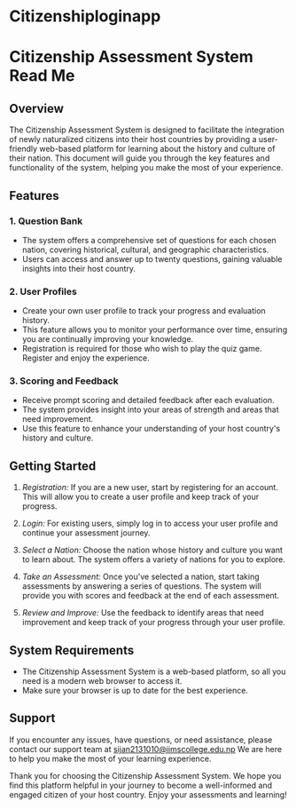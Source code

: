 # Citizenshiploginapp
# Citizenship Assessment System Read Me

## Overview

The Citizenship Assessment System is designed to facilitate the integration of newly naturalized citizens into their host countries by providing a user-friendly web-based platform for learning about the history and culture of their nation. This document will guide you through the key features and functionality of the system, helping you make the most of your experience.

## Features

### 1. Question Bank

- The system offers a comprehensive set of questions for each chosen nation, covering historical, cultural, and geographic characteristics.
- Users can access and answer up to twenty questions, gaining valuable insights into their host country.

### 2. User Profiles

- Create your own user profile to track your progress and evaluation history.
- This feature allows you to monitor your performance over time, ensuring you are continually improving your knowledge.
- Registration is required for those who wish to play the quiz game. Register and enjoy the experience.

### 3. Scoring and Feedback

- Receive prompt scoring and detailed feedback after each evaluation.
- The system provides insight into your areas of strength and areas that need improvement.
- Use this feature to enhance your understanding of your host country's history and culture.

## Getting Started

1. *Registration:* If you are a new user, start by registering for an account. This will allow you to create a user profile and keep track of your progress.

2. *Login:* For existing users, simply log in to access your user profile and continue your assessment journey.

3. *Select a Nation:* Choose the nation whose history and culture you want to learn about. The system offers a variety of nations for you to explore.

4. *Take an Assessment:* Once you've selected a nation, start taking assessments by answering a series of questions. The system will provide you with scores and feedback at the end of each assessment.

5. *Review and Improve:* Use the feedback to identify areas that need improvement and keep track of your progress through your user profile.

## System Requirements

- The Citizenship Assessment System is a web-based platform, so all you need is a modern web browser to access it.
- Make sure your browser is up to date for the best experience.

## Support

If you encounter any issues, have questions, or need assistance, please contact our support team at sijan2131010@iimscollege.edu.np We are here to help you make the most of your learning experience.

Thank you for choosing the Citizenship Assessment System. We hope you find this platform helpful in your journey to become a well-informed and engaged citizen of your host country. Enjoy your assessments and learning!
